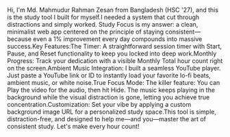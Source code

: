 Hi, I'm Md. Mahmudur Rahman Zesan from Bangladesh (HSC '27), and this is the study tool I built for myself.I needed a system that cut through distractions and simply worked. Study Focus is my answer: a clean, minimalist web app centered on the principle of staying consistent—because even a $1\%$ improvement every day compounds into massive success.Key Features:The Timer: A straightforward session timer with Start, Pause, and Reset functionality to keep you locked into deep work.Monthly Progress: Track your dedication with a visible Monthly Total hour count right on the screen.Ambient Music Integration: I built a seamless YouTube player. Just paste a YouTube link or ID to instantly load your favorite lo-fi beats, ambient music, or white noise.True Focus Mode: The killer feature: You can Play the video for the audio, then hit Hide. The music keeps playing in the background while the visual distraction is gone, letting you achieve true concentration.Customization: Set your vibe by applying a custom background image URL for a personalized study space.This tool is simple, distraction-free, and designed to help me—and you—master the art of consistent study. Let's make every hour count!
